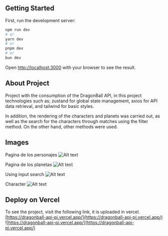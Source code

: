 ## Getting Started

First, run the development server:

```bash
npm run dev
# or
yarn dev
# or
pnpm dev
# or
bun dev
```

Open [http://localhost:3000](http://localhost:3000) with your browser to see the result.

## About Project

Project with the consumption of the DragonBall API, in this project technologies such as; zustand for global state management, axios for API data retrieval, and tailwind for basic styles.

In addition, the rendering of the characters and planets was carried out, as well as the search for the characters through matches using the filter method. On the other hand, other methods were used.

## Images

Pagina de los personajes
![Alt text](https://res.cloudinary.com/dqrtitrrs/image/upload/v1703439398/Projects%20Image/dragonBall_q4cb4g.png)

Pagina de los planetas
![Alt text](https://res.cloudinary.com/dqrtitrrs/image/upload/v1703439398/Projects%20Image/dragonBall1_cy9ipq.png)

Using input search
![Alt text](https://res.cloudinary.com/dqrtitrrs/image/upload/v1703439398/Projects%20Image/dragonBall2_qxtzd3.png)

Character
![Alt text](https://res.cloudinary.com/dqrtitrrs/image/upload/v1703439399/Projects%20Image/dragonBall3_uks8bh.png)

## Deploy on Vercel

To see the project, visit the following link, it is uploaded in vercel.
[https://dragonball-api-pi.vercel.app/](https://dragonball-api-pi.vercel.app/)
![https://dragonball-api-pi.vercel.app/](https://dragonball-api-pi.vercel.app/)
